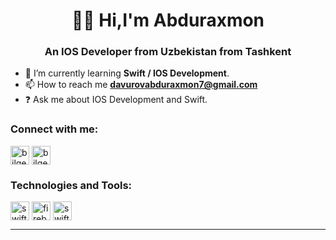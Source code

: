<h1 align="center" width="30" /> 👨‍💻 Hi,I'm Abduraxmon</h1>
<h3 align="center">An IOS Developer from Uzbekistan from Tashkent</h3>



- 🌱 I’m currently learning <strong>Swift / IOS Development</strong>.
- 📫 How to reach me  **davurovabduraxmon7@gmail.com**
- ❓ Ask me about IOS Development and Swift.


<h3 align="left">Connect with me:</h3>
<p style="text-align:left">
<a href="https://www.linkedin.com/in/abduramon-davurov-618389257/" target="blank"><img align="center" src="https://user-images.githubusercontent.com/113560218/230282301-e8fd26cf-fa07-4102-bc2f-1416199abe4b.png" alt="bilgecakar" height="30" width="30" /></a>
<a href="https://t.me/Davurov_002" target="blank"><img align="center" src="https://user-images.githubusercontent.com/113560218/230284629-49cc334a-271c-429b-80fe-d4c963216c59.jpeg" alt="bilgecakar" height="30" width="30" /></a>
</p>

<h3 align="left">Technologies and Tools:</h3>
<p style="text-align:left">
<a href="https://developer.apple.com/swift/" target="blank"><img align="center" src="https://cdn-icons-png.flaticon.com/512/214/214542.png" alt="swift" height="30" width="30" /></a>
<a href="https://firebase.google.com/" target="blank"><img align="center" src="https://e7.pngegg.com/pngimages/119/167/png-clipart-firebase-cloud-messaging-google-developers-software-development-kit-google-angle-triangle-thumbnail.png" alt="firebase" height="30" width="30" /></a>
<a href="https://developer.apple.com/swift/" target="blank"><img align="center" src="https://user-images.githubusercontent.com/113560218/230285938-c7233163-590a-46db-8382-bb48e6582326.jpeg" alt="swiftUI" height="30" width="30" /></a>
</p>
<hr></hr>


<!---
davurov/davurov is a ✨ special ✨ repository because its `README.md` (this file) appears on your GitHub profile.
You can click the Preview link to take a look at your changes.<img width="306" alt="Screenshot 2023-03-30 at 01 17 34" 

--->
